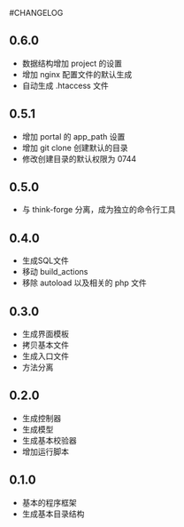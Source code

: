 #CHANGELOG

## 0.6.0
* 数据结构增加 project 的设置
* 增加 nginx 配置文件的默认生成
* 自动生成 .htaccess 文件

## 0.5.1
* 增加 portal 的 app_path 设置
* 增加 git clone 创建默认的目录
* 修改创建目录的默认权限为 0744

## 0.5.0
* 与 think-forge 分离，成为独立的命令行工具

## 0.4.0
* 生成SQL文件
* 移动 build_actions
* 移除 autoload 以及相关的 php 文件


## 0.3.0
* 生成界面模板
* 拷贝基本文件
* 生成入口文件
* 方法分离

## 0.2.0
* 生成控制器
* 生成模型
* 生成基本校验器
* 增加运行脚本

## 0.1.0
* 基本的程序框架
* 生成基本目录结构